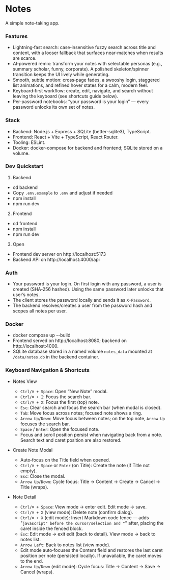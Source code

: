 # Notes

A simple note-taking app.

### Features

- Lightning‑fast search: case‑insensitive fuzzy search across title and content, with a looser fallback that surfaces near‑matches when results are scarce.
- AI‑powered remix: transform your notes with selectable personas (e.g., summary scholar, funny, corporate). A polished skeleton/spinner transition keeps the UI lively while generating.
- Smooth, subtle motion: cross‑page fades, a swooshy login, staggered list animations, and refined hover states for a calm, modern feel.
- Keyboard‑first workflow: create, edit, navigate, and search without leaving the keyboard (see shortcuts guide below).
- Per‑password notebooks: “your password is your login” — every password unlocks its own set of notes.

### Stack

- Backend: Node.js + Express + SQLite (better-sqlite3), TypeScript.
- Frontend: React + Vite + TypeScript, React Router.
- Tooling: ESLint.
- Docker: docker-compose for backend and frontend; SQLite stored on a volume.

### Dev Quickstart

1. Backend

- cd backend
- Copy `.env.example` to `.env` and adjust if needed
- npm install
- npm run dev

2. Frontend

- cd frontend
- npm install
- npm run dev

3. Open

- Frontend dev server on http://localhost:5173
- Backend API on http://localhost:4000/api

### Auth

- Your password is your login. On first login with any password, a user is created (SHA‑256 hashed). Using the same password later unlocks that user’s notes.
- The client stores the password locally and sends it as `X-Password`.
- The backend resolves/creates a user from the password hash and scopes all notes per user.

### Docker

- docker compose up --build
- Frontend served on http://localhost:8080; backend on http://localhost:4000.
- SQLite database stored in a named volume `notes_data` mounted at `/data/notes.db` in the backend container.

### Keyboard Navigation & Shortcuts

- Notes View
  - `Ctrl/⌘ + Space`: Open “New Note” modal.
  - `Ctrl/⌘ + I`: Focus the search bar.
  - `Ctrl/⌘ + X`: Focus the first (top) note.
  - `Esc`: Clear search and focus the search bar (when modal is closed).
  - `Tab`: Move focus across notes; focused note shows a ring.
  - `Arrow Up/Down`: Move focus between notes; on the top note, `Arrow Up` focuses the search bar.
  - `Space` / `Enter`: Open the focused note.
  - Focus and scroll position persist when navigating back from a note. Search text and caret position are also restored.

- Create Note Modal
  - Auto‑focus on the Title field when opened.
  - `Ctrl/⌘ + Space` or `Enter` (on Title): Create the note (if Title not empty).
  - `Esc`: Close the modal.
  - `Arrow Up/Down`: Cycle focus: Title → Content → Create → Cancel → Title (wraps).

- Note Detail
  - `Ctrl/⌘ + Space`: View mode → enter edit. Edit mode → save.
  - `Ctrl/⌘ + X` (view mode): Delete note (confirm dialog).
  - `Ctrl/⌘ + X` (edit mode): Insert Markdown code fence — adds "```javascript" before the cursor/selection and "```" after, placing the caret inside the fenced block.
  - `Esc`: Edit mode → exit edit (back to detail). View mode → back to notes list.
  - `Arrow Left`: Back to notes list (view mode).
  - Edit mode auto‑focuses the Content field and restores the last caret position per note (persisted locally). If unavailable, the caret moves to the end.
  - `Arrow Up/Down` (edit mode): Cycle focus: Title → Content → Save → Cancel (wraps).
